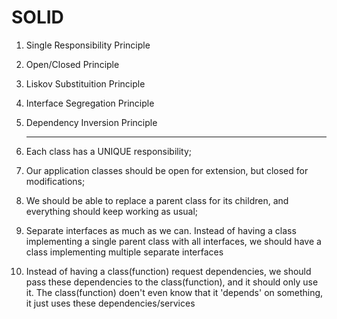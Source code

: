 # SOLID

1. Single Responsibility Principle
2. Open/Closed Principle
3. Liskov Substituition Principle
4. Interface Segregation Principle
5. Dependency Inversion Principle
   
   ------

1. Each class has a UNIQUE responsibility; 
2. Our application classes should be open for extension, but closed for modifications;
3. We should be able to replace a parent class for its children, and everything should keep working as usual;
4. Separate interfaces as much as we can. Instead of having a class implementing a single parent class with all interfaces, we should have a class implementing multiple separate interfaces
5. Instead of having a class(function) request dependencies, we should pass these dependencies to the class(function), and it should only use it. The class(function) doen't even know that it 'depends' on something, it just uses these dependencies/services